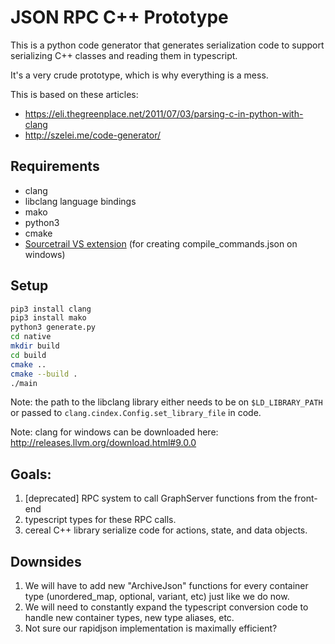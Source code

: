 # JSON RPC C++ Prototype

This is a python code generator that generates serialization code to support serializing C++ classes and reading them in typescript.

It's a very crude prototype, which is why everything is a mess.

This is based on these articles:

- https://eli.thegreenplace.net/2011/07/03/parsing-c-in-python-with-clang
- http://szelei.me/code-generator/

## Requirements

- clang
- libclang language bindings
- mako
- python3
- cmake
- [Sourcetrail VS extension](https://marketplace.visualstudio.com/items?itemName=vs-publisher-1208751.SourcetrailExtension) (for creating compile_commands.json on windows)

## Setup

```bash
pip3 install clang
pip3 install mako
python3 generate.py
cd native
mkdir build
cd build
cmake ..
cmake --build .
./main
```

Note: the path to the libclang library either needs to be on `$LD_LIBRARY_PATH` or passed to `clang.cindex.Config.set_library_file` in code.

Note: clang for windows can be downloaded here: http://releases.llvm.org/download.html#9.0.0

## Goals:

1. [deprecated] RPC system to call GraphServer functions from the front-end
2. typescript types for these RPC calls.
3. cereal C++ library serialize code for actions, state, and data objects.

## Downsides

1. We will have to add new "ArchiveJson" functions for every container type (unordered_map, optional, variant, etc) just like we do now.
2. We will need to constantly expand the typescript conversion code to handle new container types, new type aliases, etc.
3. Not sure our rapidjson implementation is maximally efficient?
